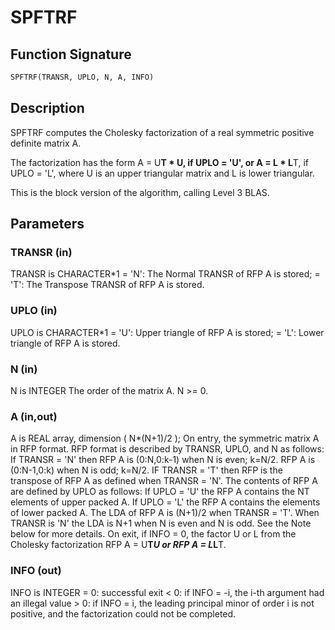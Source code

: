 # SPFTRF

## Function Signature

```fortran
SPFTRF(TRANSR, UPLO, N, A, INFO)
```

## Description


 SPFTRF computes the Cholesky factorization of a real symmetric
 positive definite matrix A.

 The factorization has the form
    A = U**T * U,  if UPLO = 'U', or
    A = L  * L**T,  if UPLO = 'L',
 where U is an upper triangular matrix and L is lower triangular.

 This is the block version of the algorithm, calling Level 3 BLAS.

## Parameters

### TRANSR (in)

TRANSR is CHARACTER*1 = 'N': The Normal TRANSR of RFP A is stored; = 'T': The Transpose TRANSR of RFP A is stored.

### UPLO (in)

UPLO is CHARACTER*1 = 'U': Upper triangle of RFP A is stored; = 'L': Lower triangle of RFP A is stored.

### N (in)

N is INTEGER The order of the matrix A. N >= 0.

### A (in,out)

A is REAL array, dimension ( N*(N+1)/2 ); On entry, the symmetric matrix A in RFP format. RFP format is described by TRANSR, UPLO, and N as follows: If TRANSR = 'N' then RFP A is (0:N,0:k-1) when N is even; k=N/2. RFP A is (0:N-1,0:k) when N is odd; k=N/2. IF TRANSR = 'T' then RFP is the transpose of RFP A as defined when TRANSR = 'N'. The contents of RFP A are defined by UPLO as follows: If UPLO = 'U' the RFP A contains the NT elements of upper packed A. If UPLO = 'L' the RFP A contains the elements of lower packed A. The LDA of RFP A is (N+1)/2 when TRANSR = 'T'. When TRANSR is 'N' the LDA is N+1 when N is even and N is odd. See the Note below for more details. On exit, if INFO = 0, the factor U or L from the Cholesky factorization RFP A = U**T*U or RFP A = L*L**T.

### INFO (out)

INFO is INTEGER = 0: successful exit < 0: if INFO = -i, the i-th argument had an illegal value > 0: if INFO = i, the leading principal minor of order i is not positive, and the factorization could not be completed.

